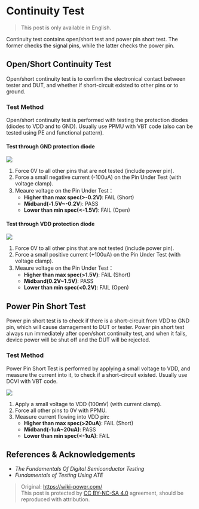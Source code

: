 # Continuity Test

> This post is only available in English.

Continuity test contains open/short test and power pin short test. The former checks the signal pins, while the latter checks the power pin.

## Open/Short Continuity Test

Open/short continuity test is to confirm the electronical contact between tester and DUT, and whether if short-circuit existed to other pins or to ground.

### Test Method

Open/short continuity test is performed with testing the protection diodes (diodes to VDD and to GND). Usually use PPMU with VBT code (also can be tested using PE and functional pattern).

#### Test through GND protection diode

![](https://wiki-media-1253965369.cos.ap-guangzhou.myqcloud.com/img/20220909003924.png)

1. Force 0V to all other pins that are not tested (include power pin).
2. Force a small negative current (-100uA) on the Pin Under Test (with voltage clamp).
3. Meaure voltage on the Pin Under Test：
   - **Higher than max spec(>-0.2V)**: FAIL (Short)
   - **Midband(-1.5V~-0.2V**): PASS
   - **Lower than min spec(<-1.5V)**: FAIL (Open)

#### Test through VDD protection diode

![](https://wiki-media-1253965369.cos.ap-guangzhou.myqcloud.com/img/20220909004139.png)

1. Force 0V to all other pins that are not tested (include power pin).
2. Force a small positive current (+100uA) on the Pin Under Test (with voltage clamp).
3. Meaure voltage on the Pin Under Test：
   - **Higher than max spec(>1.5V)**: FAIL (Short)
   - **Midband(0.2V~1.5V)**: PASS
   - **Lower than min spec(<0.2V)**: FAIL (Open)

## Power Pin Short Test

Power pin short test is to check if there is a short-circuit from VDD to GND pin, which will cause damagement to DUT or tester. Power pin short test always run immediately after open/short continuity test, and when it fails, device power will be shut off and the DUT will be rejected.

### Test Method

Power Pin Short Test is performed by applying a small voltage to VDD, and measure the current into it, to check if a short-circuit existed. Usually use DCVI with VBT code.

![](https://wiki-media-1253965369.cos.ap-guangzhou.myqcloud.com/img/20220910155805.png)

1. Apply a small voltage to VDD (100mV) (with current clamp).
2. Force all other pins to 0V with PPMU.
3. Measure current flowing into VDD pin:
   - **Higher than max spec(>20uA)**: FAIL (Short)
   - **Midband(-1uA~20uA)**: PASS
   - **Lower than min spec(<-1uA)**: FAIL

## References & Acknowledgements

- _The Fundamentals Of Digital Semiconductor Testing_
- _Fundamentals of Testing Using ATE_

> Original: <https://wiki-power.com/>  
> This post is protected by [CC BY-NC-SA 4.0](https://creativecommons.org/licenses/by/4.0/deed.en) agreement, should be reproduced with attribution.
